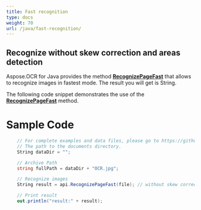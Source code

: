 ```yaml
---
title: Fast recognition
type: docs
weight: 70
url: /java/fast-recognition/
---
```


## **Recognize without skew correction and areas detection**

Aspose.OCR for Java provides the method [**RecognizePageFast**](https://apireference.aspose.com/ocr/java/com.aspose.ocr/AsposeOCR#RecognizeMultiplePages-java.lang.String-com.aspose.ocr.RecognitionSettings-) that allows to recognize images in fastest mode. 
The result you will get is String.

The following code snippet demonstrates the use of the [**RecognizePageFast**](https://apireference.aspose.com/ocr/java/com.aspose.ocr/AsposeOCR#RecognizeMultiplePages-java.lang.String-com.aspose.ocr.RecognitionSettings-) method.

# Sample Code 

```csharp
	// For complete examples and data files, please go to https://github.com/aspose-ocr/Aspose.OCR-for-Java
	// The path to the documents directory.
	String dataDir = "";

	// Archive Path
	string fullPath = dataDir + "OCR.jpg";

	// Recognize images           
	String result = api.RecognizePageFast(file); // without skew correction and areas detection

	// Print result
	out.println("result:" + result); 
```

